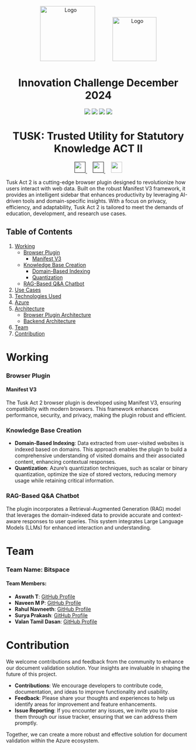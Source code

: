 <div align=center>
       <img src="https://github.com/bitspaceorg/.github/assets/119417646/577c8581-499e-4cbb-a2f8-e78c643204bc" width="150" alt="Logo"/>
     &nbsp;&nbsp;&nbsp;&nbsp;&nbsp;&nbsp;&nbsp;&nbsp;&nbsp;&nbsp;
       <img src="https://github.com/user-attachments/assets/359035d0-6a5b-403a-ac6a-35c82db8c5b1" width="120" alt="Logo" />
  <h1>Innovation Challenge December 2024</h1>
  <img src="https://img.shields.io/badge/:bitspace-%23121011?style=for-the-badge&logoColor=%23ffffff&color=%23000000">
  <img src="https://img.shields.io/badge/Genspark-%23ffffff.svg?style=for-the-badge&logo=Matplotlib&logoColor=black">
  <img src="https://img.shields.io/badge/azure-%230072C6.svg?style=for-the-badge&logo=microsoftazure&logoColor=white">
  <img src="https://img.shields.io/badge/Microsoft-0078D4?style=for-the-badge&logo=microsoft&logoColor=white">

  <h1>TUSK: Trusted Utility for Statutory Knowledge ACT II </h1>
 <a href=""> <img src="https://github.com/user-attachments/assets/73d36b52-0529-40b4-b008-012eeca5df05" width=30 />
 </a>
  &nbsp;&nbsp;&nbsp;
<a href="">
       <img src="https://github.com/user-attachments/assets/bdbba9bb-e860-4eba-890f-268abdc81730" width=30 />
</a>
  &nbsp;&nbsp;&nbsp;

<a href="https://tusk.bitspace.org">
       <img src="https://github.com/user-attachments/assets/2676cd53-a2f7-4c37-abc4-1127f00fba86" width=30 />
</a>
</div>


Tusk Act 2 is a cutting-edge browser plugin designed to revolutionize how users interact with web data. Built on the robust Manifest V3 framework, it provides an intelligent sidebar that enhances productivity by leveraging AI-driven tools and domain-specific insights. With a focus on privacy, efficiency, and adaptability, Tusk Act 2 is tailored to meet the demands of education, development, and research use cases.

## Table of Contents

1. [Working](#working)
   - [Browser Plugin](#browser-plugin)
       - [Manifest V3](#manifest-v3)
   - [Knowledge Base Creation](#knowledge-base-creation)
       - [Domain-Based Indexing](#domain-based-indexing)
       - [Quantization](#quantization)
   - [RAG-Based Q&A Chatbot](#rag-based-q-and-a-chatbot)
2. [Use Cases](#use-cases)
3. [Technologies Used](#technologies-used)
4. [Azure](#azure)
5. [Architecture](#architecture)
   - [Browser Plugin Architecture](#browser-plugin-architecture)
   - [Backend Architecture](#backend-architecture)
6. [Team](#team)
7. [Contribution](#contribution)


# Working

### Browser Plugin
#### Manifest V3
The Tusk Act 2 browser plugin is developed using Manifest V3, ensuring compatibility with modern browsers. This framework enhances performance, security, and privacy, making the plugin robust and efficient.

### Knowledge Base Creation
- **Domain-Based Indexing**: Data extracted from user-visited websites is indexed based on domains. This approach enables the plugin to build a comprehensive understanding of visited domains and their associated content, enhancing contextual responses.
- **Quantization**: Azure’s quantization techniques, such as scalar or binary quantization, optimize the size of stored vectors, reducing memory usage while retaining critical information.

### RAG-Based Q&A Chatbot
The plugin incorporates a Retrieval-Augmented Generation (RAG) model that leverages the domain-indexed data to provide accurate and context-aware responses to user queries. This system integrates Large Language Models (LLMs) for enhanced interaction and understanding.


# Team

### Team Name: Bitspace

#### Team Members:

- **Aswath T**: [GitHub Profile](https://github.com/t-aswath)
- **Naveen M P**: [GitHub Profile](https://github.com/navi-prem)
- **Rahul Navneeth**: [GitHub Profile](https://github.com/RahulNavneeth)
- **Surya Prakash**: [GitHub Profile](https://github.com/suryaaprakassh)
- **Valan Tamil Dasan**: [GitHub Profile](https://github.com/Valan-Tamil-Dasan)

# Contribution

We welcome contributions and feedback from the community to enhance our document validation solution. Your insights are invaluable in shaping the future of this project. 

- **Contributions**: We encourage developers to contribute code, documentation, and ideas to improve functionality and usability.
- **Feedback**: Please share your thoughts and experiences to help us identify areas for improvement and feature enhancements.
- **Issue Reporting**: If you encounter any issues, we invite you to raise them through our issue tracker, ensuring that we can address them promptly.

Together, we can create a more robust and effective solution for document validation within the Azure ecosystem.
